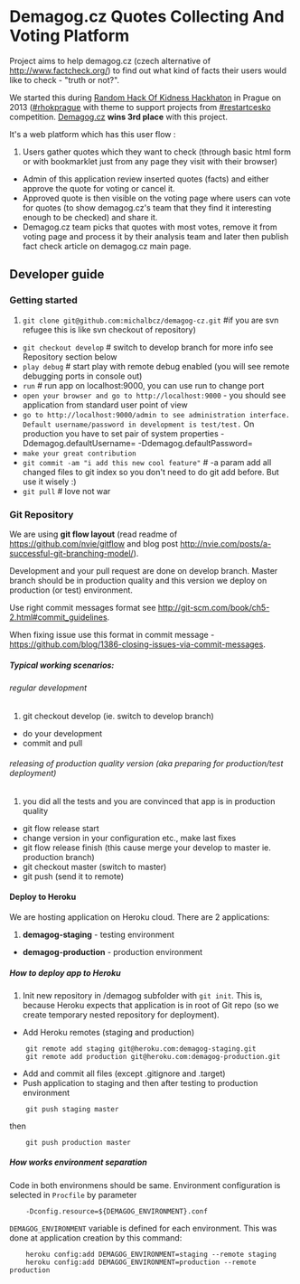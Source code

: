 Demagog.cz Quotes Collecting And Voting Platform
================================================

Project aims to help demagog.cz (czech alternative of http://www.factcheck.org/)
to find out what kind of facts their users would like to check - "truth or not?".

We started this during [Random Hack Of Kidness Hackhaton](http://www.rhok.org/) in Prague on 2013 ([#rhokprague](http://twitter.com/search?q=%23rhokprague) with theme to support projects from [#restartcesko](http://twitter.com/search?q=%23restartcesko) competition.
[Demagog.cz](http://www.demagog.cz) **wins 3rd place** with this project.

It's a web platform which has this user flow :

1. Users gather quotes which they want to check (through basic html form or with bookmarklet just from any page they visit with their browser)
+ Admin of this application review inserted quotes (facts) and either approve the quote for voting or cancel it.
+ Approved quote is then visible on the voting page where users can vote for quotes (to show demagog.cz's team that they find it interesting enough to be checked) and share it.
+ Demagog.cz team picks that quotes with most votes, remove it from voting page and process it by their analysis team and later then publish fact check article on demagog.cz main page.

## Developer guide


### Getting started

1. `git clone git@github.com:michalbcz/demagog-cz.git` #if you are svn refugee this is like svn checkout of repository)
+ `git checkout develop` # switch to develop branch for more info see Repository section 
below
+ `play debug` # start play with remote debug enabled (you will see remote debugging ports in console out)
+ `run` # run app on localhost:9000, you can use run <port> to change port
+ `open your browser and go to http://localhost:9000` - you should see application from standard user point of view
+ `go to http://localhost:9000/admin to see administration interface. Default
username/password in development is test/test.` On production you have to set pair of system properties -Ddemagog.defaultUsername=<username> -Ddemagog.defaultPassword=<password>
+ `make your great contribution`
+ `git commit -am "i add this new cool feature"` # -a param add all changed files to git index so you don't need to do git add before. But use it wisely :)
+ `git pull` # love not war

### Git Repository

We are using **git flow layout** (read readme of https://github.com/nvie/gitflow and blog post 
http://nvie.com/posts/a-successful-git-branching-model/).

Development and your pull request are done on develop branch.
Master branch should be in production quality and this version we deploy on production (or 
test) environment.

Use right commit messages format see http://git-scm.com/book/ch5-2.html#commit_guidelines.

When fixing issue use this format in commit message - 
https://github.com/blog/1386-closing-issues-via-commit-messages.

##### Typical working scenarios:

###### regular development
1. git checkout develop (ie. switch to develop branch)
+ do your development
+ commit and pull

###### releasing of production quality version (aka preparing for production/test deployment)
1. you did all the tests and you are convinced that app is in production quality
+ git flow release start <version>
+ change version in your configuration etc., make last fixes
+ git flow release finish (this cause merge your develop to master ie. production 
branch)
+ git checkout master (switch to master)
+ git push (send it to remote)
        

#### Deploy to Heroku

We are hosting application on Heroku cloud. There are 2 applications:

1. **demagog-staging** - testing environment
+ **demagog-production** - production environment

##### How to deploy app to Heroku
1. Init new repository in /demagog subfolder with `git init`. This is, because Heroku expects that application 
is in root of Git repo (so we create temporary nested repository for deployment).
+ Add Heroku remotes (staging and production)
```
    git remote add staging git@heroku.com:demagog-staging.git
    git remote add production git@heroku.com:demagog-production.git
```
+ Add and commit all files (except .gitignore and .target)
+ Push application to staging and then after testing to production environment
```
    git push staging master
```
then
```
    git push production master
```

##### How works environment separation

Code in both environmens should be same. Environment configuration is selected in `Procfile` 
by parameter 
```
    -Dconfig.resource=${DEMAGOG_ENVIRONMENT}.conf
```

`DEMAGOG_ENVIRONMENT` variable is defined  for each environment. This was done at application 
creation by this command:
```
    heroku config:add DEMAGOG_ENVIRONMENT=staging --remote staging
    heroku config:add DEMAGOG_ENVIRONMENT=production --remote production
```
